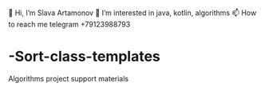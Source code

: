 👋 Hi, I’m Slava Artamonov
👀 I’m interested in java, kotlin, algorithms
📫 How to reach me telegram +79123988793



# -Sort-class-templates
Algorithms project support materials
